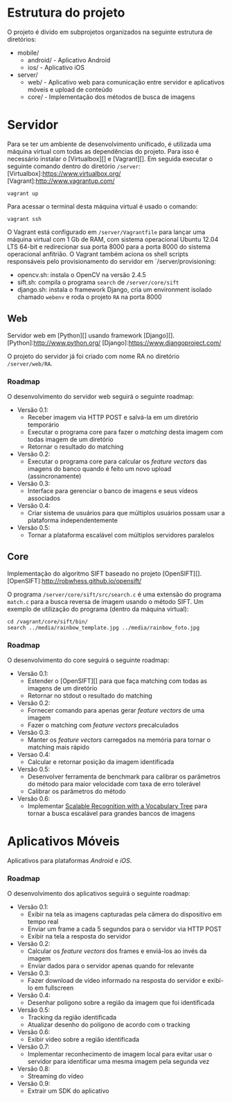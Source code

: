 # Estrutura do projeto #

O projeto é divido em subprojetos organizados na seguinte estrutura de diretórios:

* mobile/
    * android/ - Aplicativo Android
    * ios/ - Aplicativo iOS
* server/
    * web/ - Aplicativo web para comunicação entre servidor e aplicativos móveis e upload de conteúdo
    * core/ - Implementação dos métodos de busca de imagens

# Servidor #

Para se ter um ambiente de desenvolvimento unificado, é utilizada uma máquina virtual com todas as dependências do projeto. Para isso é necessário instalar o [Virtualbox][] e [Vagrant][]. Em seguida executar o seguinte comando dentro do diretório `/server`:
[Virtualbox]:https://www.virtualbox.org/
[Vagrant]:http://www.vagrantup.com/

    vagrant up
    
Para acessar o terminal desta máquina virtual é usado o comando:

    vagrant ssh

O Vagrant está configurado em `/server/Vagrantfile` para lançar uma máquina virtual com 1 Gb de RAM, com sistema operacional Ubuntu 12.04 LTS 64-bit e redirecionar sua porta 8000 para a porta 8000 do sistema operacional anfitrião. O Vagrant também aciona os shell scripts responsáveis pelo provisionamento do servidor em `/server/provisioning:

* opencv.sh: instala o OpenCV na versão 2.4.5
* sift.sh: compila o programa `search` de `/server/core/sift`
* django.sh: instala o framework Django, cria um environment isolado chamado `webenv` e roda o projeto `RA` na porta 8000

## Web ##

Servidor web em [Python][] usando framework [Django][].
[Python]:http://www.python.org/
[Django]:https://www.djangoproject.com/

O projeto do servidor já foi criado com nome RA no diretório `/server/web/RA`.

### Roadmap ###

O desenvolvimento do servidor web seguirá o seguinte roadmap:

* Versão 0.1:
    * Receber imagem via HTTP POST e salvá-la em um diretório temporário
    * Executar o programa core para fazer o _matching_ desta imagem com todas imagem de um diretório
    * Retornar o resultado do matching
* Versão 0.2:
    * Executar o programa core para calcular os _feature vectors_ das imagens do banco quando é feito um novo upload (assincronamente)
* Versão 0.3:
    * Interface para gerenciar o banco de imagens e seus vídeos associados
* Versão 0.4:
    * Criar sistema de usuários para que múltiplos usuários possam usar a plataforma independentemente
* Versão 0.5:
    * Tornar a plataforma escalável com múltiplos servidores paralelos

## Core ##

Implementação do algoritmo SIFT baseado no projeto [OpenSIFT][].
[OpenSIFT]:http://robwhess.github.io/opensift/

O programa `/server/core/sift/src/search.c` é uma extensão do programa `match.c` para a busca reversa de imagem usando o método SIFT. Um exemplo de utilização do programa (dentro da máquina virtual):

    cd /vagrant/core/sift/bin/
    search ../media/rainbow_template.jpg ../media/rainbow_foto.jpg

### Roadmap ###

O desenvolvimento do core seguirá o seguinte roadmap:

* Versão 0.1:
    * Estender o [OpenSIFT][] para que faça matching com todas as imagens de um diretório
    * Retornar no stdout o resultado do matching
* Versão 0.2:
    * Fornecer comando para apenas gerar _feature vectors_ de uma imagem
    * Fazer o matching com _feature vectors_ precalculados
* Versão 0.3:
    * Manter os _feature vectors_ carregados na memória para tornar o matching mais rápido
* Versao 0.4:
    * Calcular e retornar posição da imagem identificada
* Versão 0.5:
    * Desenvolver ferramenta de benchmark para calibrar os parâmetros do método para maior velocidade com taxa de erro tolerável
    * Calibrar os parâmetros do método
* Versão 0.6:
    * Implementar [Scalable Recognition with a Vocabulary Tree][] para tornar a busca escalável para grandes bancos de imagens

[Scalable Recognition with a Vocabulary Tree]:http://ieeexplore.ieee.org/xpl/articleDetails.jsp?reload=true&arnumber=1641018

# Aplicativos Móveis #

Aplicativos para plataformas _Android_ e _iOS_.

### Roadmap ###

O desenvolvimento dos aplicativos seguirá o seguinte roadmap:

* Versão 0.1:
    * Exibir na tela as imagens capturadas pela câmera do dispositivo em tempo real
    * Enviar um frame a cada 5 segundos para o servidor via HTTP POST
    * Exibir na tela a resposta do servidor
* Versão 0.2:
    * Calcular os _feature vectors_ dos frames e enviá-los ao invés da imagem
    * Enviar dados para o servidor apenas quando for relevante
* Versão 0.3:
    * Fazer download de vídeo informado na resposta do servidor e exibí-lo em fullscreen
* Versão 0.4:
    * Desenhar polígono sobre a região da imagem que foi identificada
* Versão 0.5:
    * Tracking da região identificada
    * Atualizar desenho do polígono de acordo com o tracking
* Versão 0.6:
    * Exibir vídeo sobre a região identificada
* Versão 0.7:
    * Implementar reconhecimento de imagem local para evitar usar o servidor para identificar uma mesma imagem pela segunda vez
* Versão 0.8:
    * Streaming do vídeo
* Versão 0.9:
    * Extrair um SDK do aplicativo